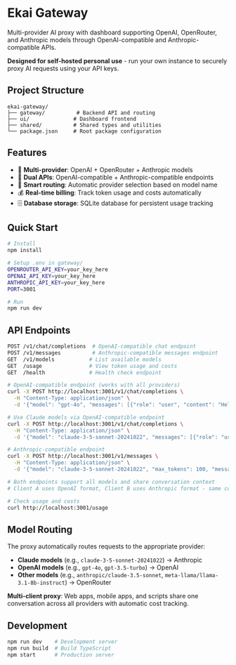 # Ekai Gateway

Multi-provider AI proxy with dashboard supporting OpenAI, OpenRouter, and Anthropic models through OpenAI-compatible and Anthropic-compatible APIs.

**Designed for self-hosted personal use** - run your own instance to securely proxy AI requests using your API keys.

## Project Structure

```
ekai-gateway/
├── gateway/          # Backend API and routing
├── ui/              # Dashboard frontend
├── shared/          # Shared types and utilities
└── package.json     # Root package configuration
```

## Features

- 🤖 **Multi-provider**: OpenAI + OpenRouter + Anthropic models
- 🔄 **Dual APIs**: OpenAI-compatible + Anthropic-compatible endpoints
- 🔀 **Smart routing**: Automatic provider selection based on model name
- 💰 **Real-time billing**: Track token usage and costs automatically
- 🗄️ **Database storage**: SQLite database for persistent usage tracking

## Quick Start

```bash
# Install
npm install

# Setup .env in gateway/
OPENROUTER_API_KEY=your_key_here
OPENAI_API_KEY=your_key_here
ANTHROPIC_API_KEY=your_key_here
PORT=3001

# Run
npm run dev
```

## API Endpoints

```bash
POST /v1/chat/completions  # OpenAI-compatible chat endpoint
POST /v1/messages          # Anthropic-compatible messages endpoint
GET  /v1/models           # List available models
GET  /usage               # View token usage and costs
GET  /health              # Health check endpoint
```

```bash
# OpenAI-compatible endpoint (works with all providers)
curl -X POST http://localhost:3001/v1/chat/completions \
  -H "Content-Type: application/json" \
  -d '{"model": "gpt-4o", "messages": [{"role": "user", "content": "Hello"}]}'

# Use Claude models via OpenAI-compatible endpoint
curl -X POST http://localhost:3001/v1/chat/completions \
  -H "Content-Type: application/json" \
  -d '{"model": "claude-3-5-sonnet-20241022", "messages": [{"role": "user", "content": "Hello"}]}'

# Anthropic-compatible endpoint
curl -X POST http://localhost:3001/v1/messages \
  -H "Content-Type: application/json" \
  -d '{"model": "claude-3-5-sonnet-20241022", "max_tokens": 100, "messages": [{"role": "user", "content": "Hello"}]}'

# Both endpoints support all models and share conversation context
# Client A uses OpenAI format, Client B uses Anthropic format - same conversation!

# Check usage and costs
curl http://localhost:3001/usage
```

## Model Routing

The proxy automatically routes requests to the appropriate provider:

- **Claude models** (e.g., `claude-3-5-sonnet-20241022`) → Anthropic
- **OpenAI models** (e.g., `gpt-4o`, `gpt-3.5-turbo`) → OpenAI  
- **Other models** (e.g., `anthropic/claude-3.5-sonnet`, `meta-llama/llama-3.1-8b-instruct`) → OpenRouter

**Multi-client proxy**: Web apps, mobile apps, and scripts share one conversation across all providers with automatic cost tracking.

## Development

```bash
npm run dev    # Development server
npm run build  # Build TypeScript
npm start      # Production server
```